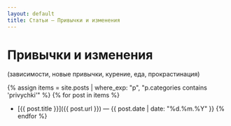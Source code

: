 ```yaml
---
layout: default
title: Статьи — Привычки и изменения
---
```


# Привычки и изменения  
(зависимости, новые привычки, курение, еда, прокрастинация)

{% assign items = site.posts | where_exp: "p", "p.categories contains 'privychki'" %}
{% for post in items %}
- [{{ post.title }}]({{ post.url }}) — {{ post.date | date: "%d.%m.%Y" }}
{% endfor %}

